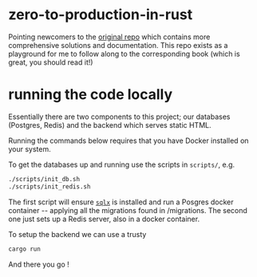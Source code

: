 # zero-to-production-in-rust 
Pointing newcomers to the [original repo](https://github.com/LukeMathWalker/zero-to-production) which contains more comprehensive solutions and documentation. This repo exists as a playground for me to follow along to the corresponding book (which is great, you should read it!)

# running the code locally
Essentially there are two components to this project; our databases (Postgres, Redis) and the backend which serves static HTML. 

Running the commands below requires that you have Docker installed on your system.

To get the databases up and running use the scripts in `scripts/`, e.g. 
```bash 
./scripts/init_db.sh
./scripts/init_redis.sh
```
The first script will ensure [`sqlx`](https://github.com/launchbadge/sqlx) is installed and run a Posgres docker container -- applying all the migrations found in /migrations. The second one just sets up a Redis server, also in a docker container. 

To setup the backend we can use a trusty 
```bash
cargo run
```

And there you go !
